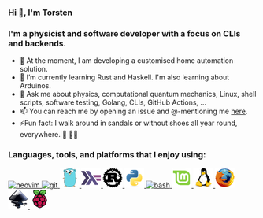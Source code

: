 ### Hi 👋, I'm Torsten

### I'm a physicist and software developer with a focus on CLIs and backends.

- 🔭 At the moment, I am developing a customised home automation solution.
- 🌱 I’m currently learning Rust and Haskell. I'm also learning about
  Arduinos.
- 💬 Ask me about physics, computational quantum mechanics, Linux, shell
  scripts, software testing, Golang, CLIs, GitHub Actions, ...
- 📫 You can reach me by opening an issue and @-mentioning me
  [here](https://github.com/razziel89/razziel89/issues).
- ⚡Fun fact: I walk around in sandals or without shoes all year round,
  everywhere. 👣 🦶🦶

### Languages, tools, and platforms that I enjoy using:

<p align="left"> 

<a href="https://neovim.io/" target="_blank" rel="noreferrer"> 
<img src="https://upload.wikimedia.org/wikipedia/commons/3/3a/Neovim-mark.svg" alt="neovim" width="40" height="40"/> 
</a> 

<a href="https://git-scm.com/" target="_blank" rel="noreferrer"> 
<img src="https://www.vectorlogo.zone/logos/git-scm/git-scm-icon.svg" alt="git" width="40" height="40"/> 
</a> 

<a href="https://golang.org" target="_blank" rel="noreferrer"> 
<img src="https://raw.githubusercontent.com/devicons/devicon/master/icons/go/go-original.svg" alt="golang" width="40" height="40"/> 
</a> 

<a href="https://www.haskell.org/" target="_blank" rel="noreferrer"> 
<img src="https://raw.githubusercontent.com/devicons/devicon/master/icons/haskell/haskell-original.svg" alt="haskell" width="40" height="40"/> 
</a> 

<a href="https://www.rust-lang.org/" target="_blank" rel="noreferrer"> 
<img src="https://raw.githubusercontent.com/devicons/devicon/master/icons/rust/rust-plain.svg" alt="rust" width="40" height="40"/> 
</a> 

<a href="https://www.python.org/" target="_blank" rel="noreferrer"> 
<img src="https://raw.githubusercontent.com/devicons/devicon/master/icons/python/python-original.svg" alt="python" width="40" height="40"/> 
</a> 

<a href="https://www.gnu.org/software/bash/" target="_blank" rel="noreferrer"> 
<img src="https://www.vectorlogo.zone/logos/gnu_bash/gnu_bash-icon.svg" alt="bash" width="40" height="40"/> 
</a> 

<a href="https://linuxmint.com/" target="_blank" rel="noreferrer"> 
<img src="https://raw.githubusercontent.com/linuxmint/brand-logo/master/leaf.svg" alt="mint" width="40" height="40"/> 
</a> 

<a href="https://www.linux.org/" target="_blank" rel="noreferrer"> 
<img src="https://raw.githubusercontent.com/devicons/devicon/master/icons/linux/linux-original.svg" alt="linux" width="40" height="40"/> 
</a> 

<a href="https://www.mozilla.org/en-US/firefox/" target="_blank" rel="noreferrer"> 
<img src="https://raw.githubusercontent.com/devicons/devicon/master/icons/firefox/firefox-original.svg" alt="firefox" width="40" height="40"/> 
</a> 

<a href="https://inkscape.org/" target="_blank" rel="noreferrer"> 
<img src="https://raw.githubusercontent.com/devicons/devicon/master/icons/inkscape/inkscape-original.svg" alt="inkscape" width="40" height="40"/> 
</a> 

<a href="https://www.raspberrypi.com/" target="_blank" rel="noreferrer"> 
<img src="https://raw.githubusercontent.com/devicons/devicon/master/icons/raspberrypi/raspberrypi-original.svg" alt="raspi" width="40" height="40"/> 
</a> 

</p>
